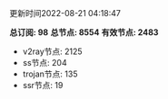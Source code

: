 更新时间2022-08-21 04:18:47

**总订阅: 98**
**总节点: 8554**
**有效节点: 2483**
- v2ray节点: 2125
- ss节点: 204
- trojan节点: 135
- ssr节点: 19
